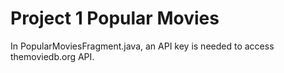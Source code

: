 # Project 1 Popular Movies

In PopularMoviesFragment.java, an API key is needed to access themoviedb.org API.
